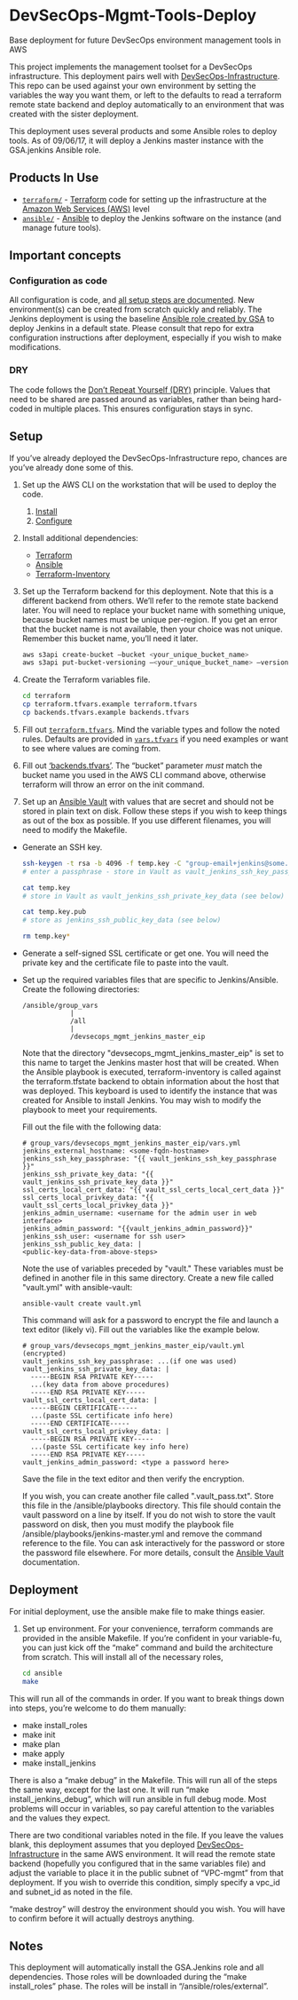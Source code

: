 # DevSecOps-Mgmt-Tools-Deploy
Base deployment for future DevSecOps environment management tools in AWS

This project implements the management toolset for a DevSecOps infrastructure. This deployment pairs well with [DevSecOps-Infrastructure](https://github.com/GSA/DevSecOps-Infrastructure). This repo can be used against your own environment by setting the variables the way you want them, or left to the defaults to read a terraform remote state backend and deploy automatically to an environment that was created with the sister deployment.

This deployment uses several products and some Ansible roles to deploy tools. As of 09/06/17, it will deploy a Jenkins master instance with the GSA.jenkins Ansible role.

## Products In Use

* [`terraform/`](terraform/) - [Terraform](https://www.terraform.io/) code for setting up the infrastructure at the [Amazon Web Services (AWS)](https://aws.amazon.com/) level
* [`ansible/`](ansible/) - [Ansible](http://www.ansible.com) to deploy the Jenkins software on the instance (and manage future tools).

## Important concepts

### Configuration as code

All configuration is code, and [all setup steps are documented](#setup). New environment(s) can be created from scratch quickly and reliably. The Jenkins deployment is using the baseline [Ansible role created by GSA](https://github.com/GSA/Jenkins-deploy) to deploy Jenkins in a default state. Please consult that repo for extra configuration instructions after deployment, especially if you wish to make modifications.

### DRY

The code follows the [Don’t Repeat Yourself (DRY)](https://en.wikipedia.org/wiki/Don%27t_repeat_yourself) principle. Values that need to be shared are passed around as variables, rather than being hard-coded in multiple places. This ensures configuration stays in sync.

## Setup

If you’ve already deployed the DevSecOps-Infrastructure repo, chances are you’ve already done some of this.

1. Set up the AWS CLI on the workstation that will be used to deploy the code.
    1. [Install](https://docs.aws.amazon.com/cli/latest/userguide/installing.html)
    1. [Configure](https://docs.aws.amazon.com/cli/latest/userguide/cli-chap-getting-started.html)
1. Install additional dependencies:
    * [Terraform](https://www.terraform.io/)
    * [Ansible](http://www.ansible.com/)
    * [Terraform-Inventory](https://github.com/adammck/terraform-inventory)
         
1. Set up the Terraform backend for this deployment. Note that this is a different backend from others. We’ll refer to the remote state backend later. You will need to replace your bucket name with something unique, because bucket names must be unique per-region. If you get an error that the bucket name is not available, then your choice was not unique. Remember this bucket name, you’ll need it later.

    ```sh
    aws s3api create-bucket —bucket <your_unique_bucket_name>
    aws s3api put-bucket-versioning —<your_unique_bucket_name> —versioning-configuration Status=Enabled
    ```

1. Create the Terraform variables file.

    ```sh
    cd terraform
    cp terraform.tfvars.example terraform.tfvars
    cp backends.tfvars.example backends.tfvars
    ```

1. Fill out [`terraform.tfvars`](terraform/terraform.tfvars.example). Mind the variable types and follow the noted rules. Defaults are provided in [`vars.tfvars`](Terraform/vars.tfvars) if you need examples or want to see where values are coming from.

1. Fill out [‘backends.tfvars’](terraform/backends.tfvars.example). The “bucket” parameter *must* match the bucket name you used in the AWS CLI command above, otherwise terraform will throw an error on the init command.

1. Set up an [Ansible Vault](https://docs.ansible.com/ansible/playbooks_vault.html) with values that are secret and should not be stored in plain text on disk. Follow these steps if you wish to keep things as out of the box as possible. If you use different filenames, you will need to modify the Makefile.

* Generate an SSH key.

    ```sh
    ssh-keygen -t rsa -b 4096 -f temp.key -C "group-email+jenkins@some.gov"
    # enter a passphrase - store in Vault as vault_jenkins_ssh_key_passphrase (see below)

    cat temp.key
    # store in Vault as vault_jenkins_ssh_private_key_data (see below)

    cat temp.key.pub
    # store as jenkins_ssh_public_key_data (see below)

    rm temp.key*
    ```

* Generate a self-signed SSL certificate or get one. You will need the private key and the certificate file to paste into the vault.

* Set up the required variables files that are specific to Jenkins/Ansible. Create the following directories:

    ````
    /ansible/group_vars
                |
                /all
                |
                /devsecops_mgmt_jenkins_master_eip
    ````

    Note that the directory "devsecops_mgmt_jenkins_master_eip" is set to this name to target the Jenkins master host that will be created. When the Ansible playbook is executed, terraform-inventory is called against the terraform.tfstate backend to obtain information about the host that was deployed. This keyboard is used to identify the instance that was created for Ansible to install Jenkins. You may wish to modify the playbook to meet your requirements.

    Fill out the file with the following data:

    ````
    # group_vars/devsecops_mgmt_jenkins_master_eip/vars.yml
    jenkins_external_hostname: <some-fqdn-hostname>
    jenkins_ssh_key_passphrase: "{{ vault_jenkins_ssh_key_passphrase }}"
    jenkins_ssh_private_key_data: "{{ vault_jenkins_ssh_private_key_data }}"
    ssl_certs_local_cert_data: "{{ vault_ssl_certs_local_cert_data }}"
    ssl_certs_local_privkey_data: "{{ vault_ssl_certs_local_privkey_data }}"
    jenkins_admin_username: <username for the admin user in web interface>
    jenkins_admin_password: "{{vault_jenkins_admin_password}}"
    jenkins_ssh_user: <username for ssh user>
    jenkins_ssh_public_key_data: |
    <public-key-data-from-above-steps>
    ````

    Note the use of variables preceded by "vault." These variables must be defined in another file in this same directory. Create a new file called "vault.yml" with ansible-vault:

    ````
    ansible-vault create vault.yml
    ````

    This command will ask for a password to encrypt the file and launch a text editor (likely vi). Fill out the variables like the example below.

    ````
    # group_vars/devsecops_mgmt_jenkins_master_eip/vault.yml (encrypted)
    vault_jenkins_ssh_key_passphrase: ...(if one was used)
    vault_jenkins_ssh_private_key_data: |
      -----BEGIN RSA PRIVATE KEY-----
      ...(key data from above procedures)
      -----END RSA PRIVATE KEY-----
    vault_ssl_certs_local_cert_data: |
      -----BEGIN CERTIFICATE-----
      ...(paste SSL certificate info here)
      -----END CERTIFICATE-----
    vault_ssl_certs_local_privkey_data: |
      -----BEGIN RSA PRIVATE KEY-----
      ...(paste SSL certificate key info here)
      -----END RSA PRIVATE KEY-----
    vault_jenkins_admin_password: <type a password here>
    ````

    Save the file in the text editor and then verify the encryption.

    If you wish, you can create another file called ".vault_pass.txt". Store this file in the /ansible/playbooks directory. This file should contain the vault password on a line by itself. If you do not wish to store the vault password on disk, then you must modify the playbook file /ansible/playbooks/jenkins-master.yml and remove the command reference to the file. You can ask interactively for the password or store the password file elsewhere. For more details, consult the [Ansible Vault](https://docs.ansible.com/ansible/playbooks_vault.html) documentation.

## Deployment

For initial deployment, use the ansible make file to make things easier.

1. Set up environment. For your convenience, terraform commands are provided in the ansible Makefile. If you’re confident in your variable-fu, you can just kick off the “make” command and build the architecture from scratch. This will install all of the necessary roles, 

    ```sh
    cd ansible
    make
    ```
This will run all of the commands in order. If you want to break things down into steps, you’re welcome to do them manually:

* make install_roles
* make init
* make plan
* make apply
* make install_jenkins

There is also a “make debug” in the Makefile. This will run all of the steps the same way, except for the last one. It will run “make install_jenkins_debug”, which will run ansible in full debug mode. Most problems will occur in variables, so pay careful attention to the variables and the values they expect.

There are two conditional variables noted in the file. If you leave the values blank, this deployment assumes that you deployed [DevSecOps-Infrastructure](https://github.com/GSA/DevSecOps-Infrastructure) in the same AWS environment. It will read the remote state backend (hopefully you configured that in the same variables file) and adjust the variable to place it in the public subnet of “VPC-mgmt” from that deployment. If you wish to override this condition, simply specify a vpc_id and subnet_id as noted in the file.

“make destroy” will destroy the environment should you wish. You will have to confirm before it will actually destroys anything.

## Notes

This deployment will automatically install the GSA.Jenkins role and all dependencies. Those roles will be downloaded during the “make install_roles” phase. The roles will be install in “/ansible/roles/external”.